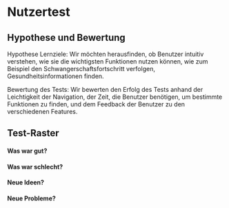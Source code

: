 # Nutzertest
## Hypothese und Bewertung
Hypothese
Lernziele: Wir möchten herausfinden, ob Benutzer intuitiv verstehen, wie sie die wichtigsten Funktionen nutzen können, wie zum Beispiel den Schwangerschaftsfortschritt verfolgen, Gesundheitsinformationen finden. 

Bewertung des Tests: Wir bewerten den Erfolg des Tests anhand der Leichtigkeit der Navigation, der Zeit, die Benutzer benötigen, um bestimmte Funktionen zu finden, und dem Feedback der Benutzer zu den verschiedenen Features.
## Test-Raster
#### Was war gut?

#### Was war schlecht?

#### Neue Ideen?

#### Neue Probleme?
